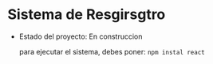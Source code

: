 <h1> Sistema de Resgirsgtro</h1>

- Estado del proyecto: En construccion  

  para ejecutar el sistema, debes poner:
  ```npm instal react```
